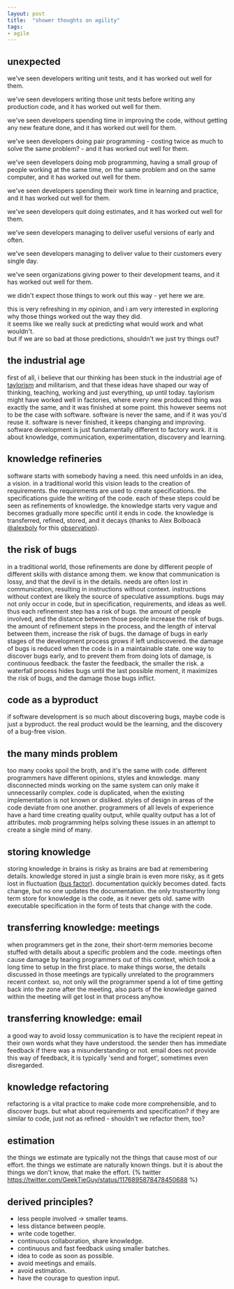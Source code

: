 ```yaml
---
layout: post
title:  "shower thoughts on agility"
tags: 
- agile
---
```



## unexpected

<p>we've seen developers writing unit tests, and it has worked out well for them.</p>  
<p>we've seen developers writing those unit tests before writing any production code, and it has worked out well for them.</p>
<p>we've seen developers spending time in improving the code, without getting any new feature done, and it has worked out well for them.</p>  
<p>we've seen developers doing pair programming - costing twice as much to solve the same problem? - and it has worked out well for them.</p>  
<p>we've seen developers doing mob programming, having a small group of people working at the same time, on the same problem and on the same computer, and it has worked out well for them.</p>  
<p>we've seen developers spending their work time in learning and practice, and it has worked out well for them.</p>  
<p>we've seen developers quit doing estimates, and it has worked out well for them.</p>  
<p>we've seen developers managing to deliver useful versions of early and often.</p>  
<p>we've seen developers managing to deliver value to their customers every single day.</p>  
<p>we've seen organizations giving power to their development teams, and it has worked out well for them.</p>  
<p>we didn't expect those things to work out this way - yet here we are.</p>

this is very refreshing in my opinion, and i am very interested in exploring why those things worked out the way they did.  
it seems like we really suck at predicting what would work and what wouldn't.  
but if we are so bad at those predictions, shouldn't we just try things out?

## the industrial age
first of all, i believe that our thinking has been stuck in the industrial age of [taylorism](https://en.wikipedia.org/wiki/Frederick_Winslow_Taylor) and militarism, and that these ideas have shaped our way of thinking, teaching, working and just everything, up until today.
taylorism might have worked well in factories, where every new produced thing was exactly the same, and it was finished at some point.
this however seems not to be the case with software.
software is never the same, and if it was you'd reuse it.
software is never finished, it keeps changing and improving.
software development is just fundamentally different to factory work.
it is about knowledge, communication, experimentation, discovery and learning.

## knowledge refineries
software starts with somebody having a need.
this need unfolds in an idea, a vision.
in a traditional world this vision leads to the creation of requirements.
the requirements are used to create specifications.
the specifications guide the writing of the code.
each of these steps could be seen as refinements of knowledge.
the knowledge starts very vague and becomes gradually more specific until it ends in code.
the knowledge is transferred, refined, stored, and it decays (thanks to Alex Bolboacă [@alexboly](https://twitter.com/alexboly) for this [observation](https://mozaicworks.com/blog/software-engineering/knowledge-refinery/)).

## the risk of bugs
in a traditional world, those refinements are done by different people of different skills with distance among them.
we know that communication is lossy, and that the devil is in the details.
needs are often lost in communication, resulting in instructions without context.
instructions without context are likely the source of speculative assumptions.
bugs may not only occur in code, but in specification, requirements, and ideas as well.
thus each refinement step has a risk of bugs.
the amount of people involved, and the distance between those people increase the risk of bugs.
the amount of refinement steps in the process, and the length of interval between them, increase the risk of bugs.
the damage of bugs in early stages of the development process grows if left undiscovered.
the damage of bugs is reduced when the code is in a maintainable state.
one way to discover bugs early, and to prevent them from doing lots of damage, is continuous feedback.
the faster the feedback, the smaller the risk.
a waterfall process hides bugs until the last possible moment, it maximizes the risk of bugs, and the damage those bugs inflict.

## code as a byproduct
if software development is so much about discovering bugs, maybe code is just a byproduct.
the real product would be the learning, and the discovery of a bug-free vision.

## the many minds problem
too many cooks spoil the broth, and it's the same with code.
different programmers have different opinions, styles and knowledge.
many disconnected minds working on the same system can only make it unnecessarily complex.
code is duplicated, when the existing implementation is not known or disliked.
styles of design in areas of the code deviate from one another.
programmers of all levels of experience have a hard time creating quality output, while quality output has a lot of attributes.
mob programming helps solving these issues in an attempt to create a single mind of many.

## storing knowledge
storing knowledge in brains is risky as brains are bad at remembering details.
knowledge stored in just a single brain is even more risky, as it gets lost in fluctuation ([bus factor](https://en.wikipedia.org/wiki/Bus_factor)).
documentation quickly becomes dated. facts change, but no one updates the documentation.
the only trustworthy long term store for knowledge is the code, as it never gets old. same with executable specification in the form of tests that change with the code.

## transferring knowledge: meetings
when programmers get in the zone, their short-term memories become stuffed with details about a specific problem and the code.
meetings often cause damage by tearing programmers out of this context, which took a long time to setup in the first place.
to make things worse, the details discussed in those meetings are typically unrelated to the programmers recent context.
so, not only will the programmer spend a lot of time getting back into the zone after the meeting, also parts of the knowledge gained within the meeting will get lost in that process anyhow.

## transferring knowledge: email
a good way to avoid lossy communication is to have the recipient repeat in their own words what they have understood.
the sender then has immediate feedback if there was a misunderstanding or not.
email does not provide this way of feedback, it is typically 'send and forget', sometimes even disregarded.

## knowledge refactoring
refactoring is a vital practice to make code more comprehensible, and to discover bugs.
but what about requirements and specification?
if they are similar to code, just not as refined - shouldn't we refactor them, too?

## estimation
the things we estimate are typically not the things that cause most of our effort.
the things we estimate are naturally known things.
but it is about the things we don't know, that make the effort.
{% twitter https://twitter.com/GeekTieGuy/status/1176895878478450688 %}

## derived principles?
- less people involved -> smaller teams.
- less distance between people.
- write code together.
- continuous collaboration, share knowledge.
- continuous and fast feedback using smaller batches.
- idea to code as soon as possible.
- avoid meetings and emails.
- avoid estimation.
- have the courage to question input.

